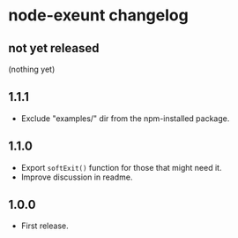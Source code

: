 # node-exeunt changelog

## not yet released

(nothing yet)

## 1.1.1

- Exclude "examples/" dir from the npm-installed package.

## 1.1.0

- Export `softExit()` function for those that might need it.
- Improve discussion in readme.

## 1.0.0

- First release.
